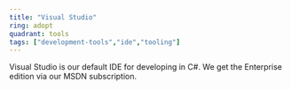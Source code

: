 ```yaml
---
title: "Visual Studio"
ring: adopt
quadrant: tools
tags: ["development-tools","ide","tooling"]
---
```


Visual Studio is our default IDE for developing in C#. We get the Enterprise edition via our MSDN subscription.
